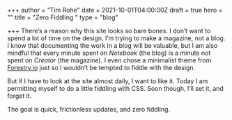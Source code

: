 +++
author = "Tim Rohe"
date = 2021-10-01T04:00:00Z
draft = true
hero = ""
title = "Zero Fiddling "
type = "blog"

+++
There’s a reason why this site looks so bare bones. I don’t want to spend a lot of time on the design. I’m trying to make a magazine, not a blog. I know that documenting the work in a blog will be valuable, but I am also mindful that every minute spent on _Notebook_ (the blog) is a minute not spent on _Creator_ (the magazine). I even chose a minimalist theme from [Forestry.io](https://www.forestry.io) just so I wouldn’t be tempted to fiddle with the design.

But if I have to look at the site almost daily, I want to like it. Today I am permitting myself to do a little fiddling with CSS. Soon though, I’ll set it, and forget it.

The goal is quick, frictionless updates, and zero fiddling.